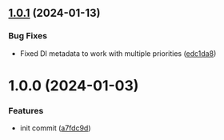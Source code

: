 ## [1.0.1](https://github.com/oblakstudio/wp-hook-di/compare/v1.0.0...v1.0.1) (2024-01-13)


### Bug Fixes

* Fixed DI metadata to work with multiple priorities ([edc1da8](https://github.com/oblakstudio/wp-hook-di/commit/edc1da8bd5c33e3f06789529a71ec17005219c43))

# 1.0.0 (2024-01-03)


### Features

* init commit ([a7fdc9d](https://github.com/oblakstudio/wp-hook-di/commit/a7fdc9d43a11524b6d2c26d9f64cee4cc10cc242))
